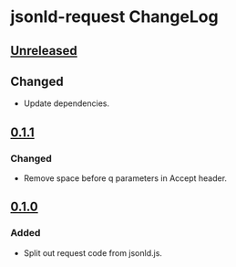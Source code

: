 # jsonld-request ChangeLog

## [Unreleased]

## Changed
- Update dependencies.

## [0.1.1]

### Changed
- Remove space before q parameters in Accept header.

## [0.1.0]

### Added
- Split out request code from jsonld.js.

[Unreleased]: https://github.com/digitalbazaar/jsonld-request/compare/0.1.1...HEAD
[0.1.1]: https://github.com/digitalbazaar/jsonld-request/compare/0.1.0...0.1.1
[0.1.0]: https://github.com/digitalbazaar/jsonld-request/compare/0.0.0...0.1.0
